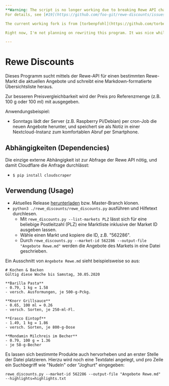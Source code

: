 ```yaml
---
**Warning: The script is no longer working due to breaking Rewe API changes**
For details, see [#19](https://github.com/foo-git/rewe-discounts/issues/19) (apparently you need some certificate and private key from the Rewe app).

The current working fork is from [torbenpfohl](https://github.com/torbenpfohl/rewe-discounts).

Right now, I'm not planning on rewriting this program. It was nice while it lasted. I'll keep this repository open to provide issue tracking/discussions, but I guess I'm gonna pass the torch to another contributor.

---
```


# Rewe Discounts

Dieses Programm sucht mittels der Rewe-API für einen bestimmten Rewe-Markt die aktuellen
Angebote und schreibt eine Markdown-formatierte Übersichtsliste heraus.

Zur besseren Preisvergleichbarkeit wird der Preis pro Referenzmenge
(z.B. 100 g oder 100 ml) mit ausgegeben. 

Anwendungsbeispiel:
* Sonntags lädt der Server (z.B. Raspberry Pi/Debian) per cron-Job die
neuen Angebote herunter, und speichert sie als Notiz in einer Nextcloud-Instanz
zum komfortablen Abruf per Smartphone.

## Abhängigkeiten (Dependencies)
Die einzige externe Abhängigkeit ist zur Abfrage der Rewe API nötig, und damit Cloudflare die Anfrage durchlässt:
- `$ pip install cloudscraper`

## Verwendung (Usage)

* Aktuelles Release [herunterladen](https://github.com/foo-git/rewe-discounts/releases) bzw. Master-Branch klonen.
* `python3 ./rewe_discounts/rewe_discounts.py` ausführen und Hilfetext durchlesen.
    * Mit `rewe_discounts.py --list-markets PLZ` lässt sich für eine beliebige Postleitzahl (PLZ) eine Marktliste inklusive der Market ID ausgeben lassen.
    * Wähle einen Markt und kopiere die ID, z.B. "562286".
    * Durch `rewe_discounts.py --market-id 562286 --output-file "Angebote Rewe.md"` werden die Angebote des Markets in eine Datei geschrieben. 

Ein Ausschnitt von `Angebote Rewe.md` sieht beispielsweise so aus:
```
# Kochen & Backen
Gültig diese Woche bis Samstag, 30.05.2020

**Barilla Pasta**
- 0.79, 1 kg = 1.58
- versch. Ausformungen, je 500-g-Pckg.

**Knorr Grillsauce**
- 0.65, 100 ml = 0.26
- versch. Sorten, je 250-ml-Fl.

**Erasco Eintopf**
- 1.49, 1 kg = 1.86
- versch. Sorten, je 800-g-Dose

**Mondamin Milchreis im Becher**
- 0.79, 100 g = 1.36
- je 58-g-Becher
```

Es lassen sich bestimmte Produkte auch hervorheben und an erster Stelle der Datei platzieren.
Hierzu wird noch eine Textdatei angelegt, und pro Zeile ein Suchbegriff wie "Nudeln" oder "Joghurt" eingegeben:

`rewe_discounts.py --market-id 562286 --output-file "Angebote Rewe.md" --highlights=highlights.txt`
